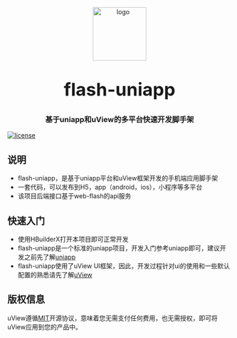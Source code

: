 <p align="center">
    <img alt="logo" src="https://enilu.gitee.io/web-flash/logo.png" width="120" height="120" style="margin-bottom: 10px;">
</p>
<h3 align="center" style="margin: 30px 0 30px;font-weight: bold;font-size:40px;">flash-uniapp</h3>
<h3 align="center">基于uniapp和uView的多平台快速开发脚手架</h3>


[![license](https://img.shields.io/github/license/YanxinNet/uView?style=flat-square)](https://en.wikipedia.org/wiki/MIT_License)

## 说明

- flash-uniapp，是基于uniapp平台和uView框架开发的手机端应用脚手架
- 一套代码，可以发布到H5，app（android，ios），小程序等多平台
- 该项目后端接口基于web-flash的api服务

## 快速入门
- 使用HBuilderX打开本项目即可正常开发
- flash-uniapp是一个标准的uniapp项目，开发入门参考uniapp即可，建议开发之前先了解[uniapp](https://uniapp.dcloud.io/)
- flash-uniapp使用了uView UI框架，因此，开发过程针对ui的使用和一些默认配置的熟悉请先了解[uView](https://www.uviewui.com/)

## 版权信息
uView遵循[MIT](https://en.wikipedia.org/wiki/MIT_License)开源协议，意味着您无需支付任何费用，也无需授权，即可将uView应用到您的产品中。
